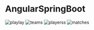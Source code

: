 # AngularSpringBoot
![playlay](https://user-images.githubusercontent.com/65496901/167328896-a54cd2e0-005f-410b-9fc7-dc4c7dd6ed57.PNG)
![teams](https://user-images.githubusercontent.com/65496901/167487941-19770c11-81df-4313-a9fe-c4b06a24ef8f.PNG)
![playerss](https://user-images.githubusercontent.com/65496901/167328996-1594b9b3-dffd-40c2-be9d-3e932aa7a9ec.PNG)
![matches](https://user-images.githubusercontent.com/65496901/167329040-09d06ba7-90b4-457f-a5d6-065ddad459ba.PNG)

